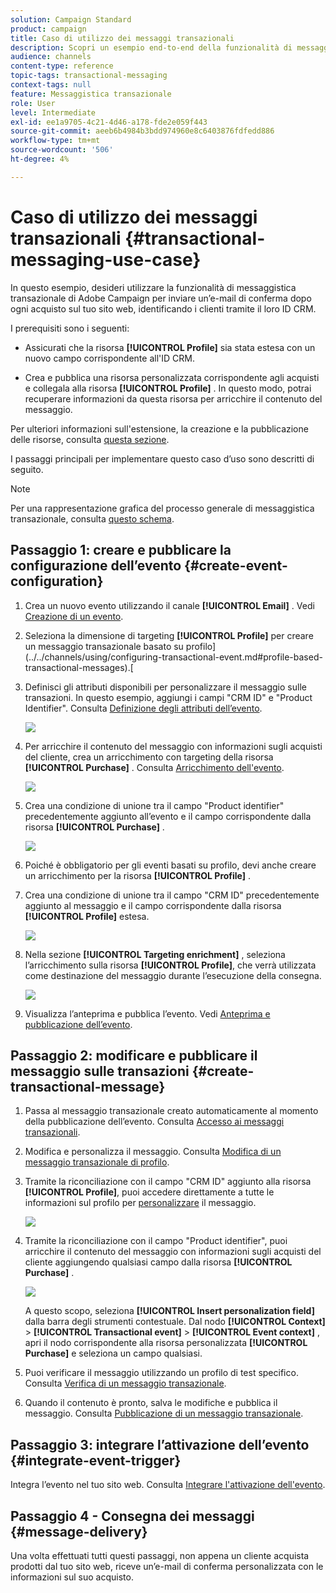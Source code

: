 ```yaml
---
solution: Campaign Standard
product: campaign
title: Caso di utilizzo dei messaggi transazionali
description: Scopri un esempio end-to-end della funzionalità di messaggistica transazionale di Adobe Campaign.
audience: channels
content-type: reference
topic-tags: transactional-messaging
context-tags: null
feature: Messaggistica transazionale
role: User
level: Intermediate
exl-id: ee1a9705-4c21-4d46-a178-fde2e059f443
source-git-commit: aeeb6b4984b3bdd974960e8c6403876fdfedd886
workflow-type: tm+mt
source-wordcount: '506'
ht-degree: 4%

---
```


# Caso di utilizzo dei messaggi transazionali {#transactional-messaging-use-case}

In questo esempio, desideri utilizzare la funzionalità di messaggistica transazionale di Adobe Campaign per inviare un’e-mail di conferma dopo ogni acquisto sul tuo sito web, identificando i clienti tramite il loro ID CRM.

I prerequisiti sono i seguenti:

* Assicurati che la risorsa **[!UICONTROL Profile]** sia stata estesa con un nuovo campo corrispondente all&#39;ID CRM.

* Crea e pubblica una risorsa personalizzata corrispondente agli acquisti e collegala alla risorsa **[!UICONTROL Profile]** . In questo modo, potrai recuperare informazioni da questa risorsa per arricchire il contenuto del messaggio.

Per ulteriori informazioni sull&#39;estensione, la creazione e la pubblicazione delle risorse, consulta [questa sezione](../../developing/using/key-steps-to-add-a-resource.md).

I passaggi principali per implementare questo caso d’uso sono descritti di seguito.

>[!NOTE]
>
>Per una rappresentazione grafica del processo generale di messaggistica transazionale, consulta [questo schema](../../channels/using/getting-started-with-transactional-msg.md#key-steps).

## Passaggio 1: creare e pubblicare la configurazione dell’evento {#create-event-configuration}

1. Crea un nuovo evento utilizzando il canale **[!UICONTROL Email]** . Vedi [Creazione di un evento](../../channels/using/configuring-transactional-event.md#creating-an-event).

1. Seleziona la dimensione di targeting **[!UICONTROL Profile]** per creare un messaggio transazionale basato su profilo](../../channels/using/configuring-transactional-event.md#profile-based-transactional-messages).[

1. Definisci gli attributi disponibili per personalizzare il messaggio sulle transazioni. In questo esempio, aggiungi i campi &quot;CRM ID&quot; e &quot;Product Identifier&quot;. Consulta [Definizione degli attributi dell’evento](../../channels/using/configuring-transactional-event.md#defining-the-event-attributes).

   ![](assets/message-center_usecase1.png)

1. Per arricchire il contenuto del messaggio con informazioni sugli acquisti del cliente, crea un arricchimento con targeting della risorsa **[!UICONTROL Purchase]** . Consulta [Arricchimento dell&#39;evento](../../channels/using/configuring-transactional-event.md#enriching-the-transactional-message-content).

   ![](assets/message-center_usecase2.png)

1. Crea una condizione di unione tra il campo &quot;Product identifier&quot; precedentemente aggiunto all’evento e il campo corrispondente dalla risorsa **[!UICONTROL Purchase]** .

   ![](assets/message-center_usecase3.png)

1. Poiché è obbligatorio per gli eventi basati su profilo, devi anche creare un arricchimento per la risorsa **[!UICONTROL Profile]** .

1. Crea una condizione di unione tra il campo &quot;CRM ID&quot; precedentemente aggiunto al messaggio e il campo corrispondente dalla risorsa **[!UICONTROL Profile]** estesa. <!--What's the purpose to have created a CRM ID for this event and to have the CRM ID as a join condition? could it be any other field provided you created it in the event?-->

   ![](assets/message-center_usecase4.png)

1. Nella sezione **[!UICONTROL Targeting enrichment]** , seleziona l’arricchimento sulla risorsa **[!UICONTROL Profile]**, che verrà utilizzata come destinazione del messaggio durante l’esecuzione della consegna.

   ![](assets/message-center_usecase5.png)

1. Visualizza l’anteprima e pubblica l’evento. Vedi [Anteprima e pubblicazione dell’evento](../../channels/using/publishing-transactional-event.md#previewing-and-publishing-the-event).

## Passaggio 2: modificare e pubblicare il messaggio sulle transazioni {#create-transactional-message}

1. Passa al messaggio transazionale creato automaticamente al momento della pubblicazione dell’evento. Consulta [Accesso ai messaggi transazionali](../../channels/using/editing-transactional-message.md#accessing-transactional-messages).

1. Modifica e personalizza il messaggio. Consulta [Modifica di un messaggio transazionale di profilo](../../channels/using/editing-transactional-message.md#editing-profile-transactional-message).

1. Tramite la riconciliazione con il campo &quot;CRM ID&quot; aggiunto alla risorsa **[!UICONTROL Profile]**, puoi accedere direttamente a tutte le informazioni sul profilo per [personalizzare](../../designing/using/personalization.md#inserting-a-personalization-field) il messaggio.

   ![](assets/message-center_usecase6.png)

1. Tramite la riconciliazione con il campo &quot;Product identifier&quot;, puoi arricchire il contenuto del messaggio con informazioni sugli acquisti del cliente aggiungendo qualsiasi campo dalla risorsa **[!UICONTROL Purchase]** .

   ![](assets/message-center_usecase7.png)

   A questo scopo, seleziona **[!UICONTROL Insert personalization field]** dalla barra degli strumenti contestuale. Dal nodo **[!UICONTROL Context]** > **[!UICONTROL Transactional event]** > **[!UICONTROL Event context]** , apri il nodo corrispondente alla risorsa personalizzata **[!UICONTROL Purchase]** e seleziona un campo qualsiasi.

1. Puoi verificare il messaggio utilizzando un profilo di test specifico. Consulta [Verifica di un messaggio transazionale](../../channels/using/testing-transactional-message.md#testing-a-transactional-message).

1. Quando il contenuto è pronto, salva le modifiche e pubblica il messaggio. Consulta [Pubblicazione di un messaggio transazionale](../../channels/using/publishing-transactional-message.md#publishing-a-transactional-message).

## Passaggio 3: integrare l’attivazione dell’evento {#integrate-event-trigger}

Integra l’evento nel tuo sito web. Consulta [Integrare l&#39;attivazione dell&#39;evento](../../channels/using/getting-started-with-transactional-msg.md#integrate-event-trigger).

## Passaggio 4 - Consegna dei messaggi {#message-delivery}

Una volta effettuati tutti questi passaggi, non appena un cliente acquista prodotti dal tuo sito web, riceve un’e-mail di conferma personalizzata con le informazioni sul suo acquisto.
